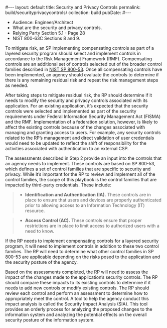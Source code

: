 #---
layout: default
title: Security and Privacy Controls
permalink: build/securityprivacycontrols/
collection: build
pubDate: 
#---

- Audience: Engineer/Architect
- What are the security and privacy controls.
- Relying Party Section 5.1 - Page 28
- NIST 800-63C Sections 8 and 9.

To mitigate risk, an SP implementing compensating controls as part of a layered security program should select and implement controls in accordance to the Risk Management Framework (RMF). Compensating controls are an additional set of controls selected out of the broader control families described in <a href="http://nvlpubs.nist.gov/nistpubs/SpecialPublications/NIST.SP.800-53r4.pdf" target="_blank">  NIST SP 800-53</a>. Once all compensating controls have been implemented, an agency should evaluate the controls to determine if there is any remaining residual risk and repeat the risk management steps as needed. 

After taking steps to mitigate residual risk, the RP should determine if it needs to modify the security and privacy controls associated with its application. For an existing application, it’s expected that the security controls were selected and implemented as part of the security requirements under Federal Information Security Management Act (FISMA) and the RMF. Implementation of a federation solution, however, is likely to affect the existing controls because of the changes associated with managing and granting access to users. For example, any security controls related to the RP’s management and direct validation of user credentials would need to be updated to reflect the shift of responsibility for the activities associated with authentication to an external CSP.

The assessments described in Step 2 provide an input into the controls that an agency needs to implement. These controls are based on SP 800-53, which defines a set of control families that are specific to security and privacy. While it’s important for the RP to review and implement all of the control families, the scope of this playbook is the control families that are impacted by third-party credentials. These include:

> * **Identification and Authentication (IA).** These controls are in place to ensure that users and devices are properly authenticated prior to allowing access to an Information Technology (IT) resource. 

> * **Access Control (AC).** These controls ensure that proper restrictions are in place to limit access to authorized users with a need to know. 

If the RP needs to implement compensating controls for a layered security program, it will need to implement controls in addition to these two control families. The RP will need to determine what other control families in SP 800-53 are applicable depending on the risks posed to the application and the security posture of the agency.

Based on the assessments completed, the RP will need to assess the impact of the changes made to the application’s security controls. The RP should compare these impacts to its existing controls to determine if it needs to add new controls or modify existing controls. The RP should review each control and perform an assessment to determine how to appropriately meet the control. A tool to help the agency conduct this impact analysis is called the Security Impact Analysis (SIA). This tool provides an orderly process for analyzing the proposed changes to the information system and analyzing the potential effects on the overall security posture of the information system.





































